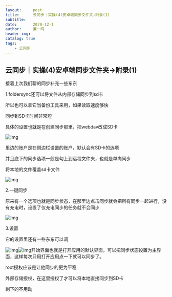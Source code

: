 ```yaml
---
layout:     post
title:      云同步｜实操(4)安卓端同步文件夹→附录(1)
subtitle:   
date:       2020-12-1
author:     廉一鸣
header-img: 
catalog: true
tags:
    - 云同步
---
```


## 云同步｜实操(4)安卓端同步文件夹→附录(1)



接着上次我们聊的同步补充一些东东

1.foldersync还可以将文件从内部存储同步到sd卡

所以也可以拿它当备份工具来用，如果读取速度够快

同步到SD卡时间非常短

具体的设置也就是在创建同步那里，把webdav改成SD卡

![img](https://mmbiz.qpic.cn/mmbiz_jpg/tMsLbdfwxoPBGljqUGqU607pUFiczTu25icicrMicLg0dtT59BJKtf2JkmjXTGSfDkRriaDAXibok01x8J7J28XQPcvw/640?wx_fmt=jpeg&tp=webp&wxfrom=5&wx_lazy=1&wx_co=1)

里边的账户是在侧边栏设置的账户，默认会有SD卡的选项

并且底下的同步选项一般是勾上到远程文件夹，也就是单向同步

将本地的文件覆盖sd卡文件

![img](https://mmbiz.qpic.cn/mmbiz_jpg/tMsLbdfwxoPBGljqUGqU607pUFiczTu25evnadQicIaGJWxUt4A5XcHLAIwGIOF0avOcwXDibeyuUsOKgxITsjELg/640?wx_fmt=jpeg&tp=webp&wxfrom=5&wx_lazy=1&wx_co=1)

2.一键同步

原来有一个选项也就是同步状态，在那里边点击同步就会把所有同步一起进行，没有充电时，设置了仅充电同步的任务就不会同步

![img](https://mmbiz.qpic.cn/mmbiz_jpg/tMsLbdfwxoPBGljqUGqU607pUFiczTu25cO1Y8yibnm2cKjxGr9ib3AcibI8vg7mic5qEpVbGL75tu0QUFLwfq1Qldg/640?wx_fmt=jpeg&tp=webp&wxfrom=5&wx_lazy=1&wx_co=1)

3.设置

它的设置里还有一些东东可以调

![img](https://mmbiz.qpic.cn/mmbiz_jpg/tMsLbdfwxoPBGljqUGqU607pUFiczTu2523iaauG9lia9dXiakxZnT3Ips4yNSONX7uRVnVhgHr7fheRLCYNvX79kA/640?wx_fmt=jpeg&tp=webp&wxfrom=5&wx_lazy=1&wx_co=1)![img](https://mmbiz.qpic.cn/mmbiz_jpg/tMsLbdfwxoPBGljqUGqU607pUFiczTu25iaevaqHsDrgKdppnmxUAZUIick7T4hRP78JnNPco1tUSI61YeufpkUNw/640?wx_fmt=jpeg&tp=webp&wxfrom=5&wx_lazy=1&wx_co=1)开始界面也就是打开应用的默认界面，可以把同步状态设置为主界面，这样每次只用打开应用点一下就可以同步了。

root授权应该是让他同步的更为平稳

外部存储授权，在这里授权了才可以将本地直接同步到SD卡

剩下的不用动
